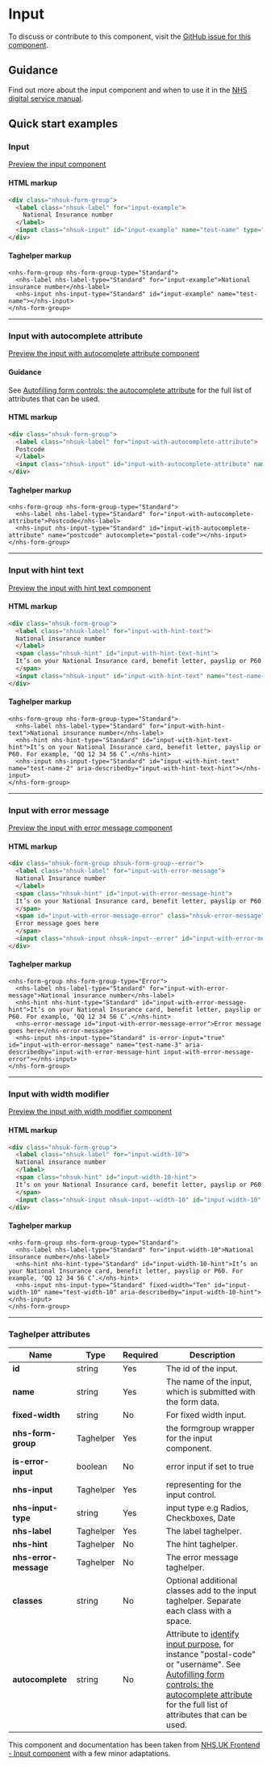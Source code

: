 ﻿# Input

To discuss or contribute to this component, visit the [GitHub issue for this component]().

## Guidance

Find out more about the input component and when to use it in the [NHS digital service manual](https://beta.nhs.uk/service-manual/styles-components-patterns/text-input).

## Quick start examples

### Input

[Preview the input component](https://dotnetcorefelpoc.azurewebsites.net/components/input)

#### HTML markup

```html
<div class="nhsuk-form-group">
  <label class="nhsuk-label" for="input-example">
    National Insurance number
  </label>
  <input class="nhsuk-input" id="input-example" name="test-name" type="text">
</div>
```

#### Taghelper markup

```
<nhs-form-group nhs-form-group-type="Standard">
  <nhs-label nhs-label-type="Standard" for="input-example">National insurance number</nhs-label>
  <nhs-input nhs-input-type="Standard" id="input-example" name="test-name"></nhs-input>
</nhs-form-group>
```
---

### Input with autocomplete attribute

[Preview the input with autocomplete attribute component](https://dotnetcorefelpoc.azurewebsites.net/components/input-autocomplete)

#### Guidance

See [Autofilling form controls: the autocomplete attribute](https://html.spec.whatwg.org/multipage/form-control-infrastructure.html#autofill) for the full list of attributes that can be used.

#### HTML markup

```html
<div class="nhsuk-form-group">
  <label class="nhsuk-label" for="input-with-autocomplete-attribute">
  Postcode
  </label>
  <input class="nhsuk-input" id="input-with-autocomplete-attribute" name="postcode" type="text" autocomplete="postal-code">
</div>
```
#### Taghelper markup
```
<nhs-form-group nhs-form-group-type="Standard">
  <nhs-label nhs-label-type="Standard" for="input-with-autocomplete-attribute">Postcode</nhs-label>
  <nhs-input nhs-input-type="Standard" id="input-with-autocomplete-attribute" name="postcode" autocomplete="postal-code"></nhs-input>
</nhs-form-group>
```
---

### Input with hint text

[Preview the input with hint text component](https://dotnetcorefelpoc.azurewebsites.net/components/input-with-hint)

#### HTML markup

```html
<div class="nhsuk-form-group">
  <label class="nhsuk-label" for="input-with-hint-text">
  National insurance number
  </label>
  <span class="nhsuk-hint" id="input-with-hint-text-hint">
  It’s on your National Insurance card, benefit letter, payslip or P60. For example, ‘QQ 12 34 56 C’.
  </span>
  <input class="nhsuk-input" id="input-with-hint-text" name="test-name-2" type="text" aria-describedby="input-with-hint-text-hint">
</div>
```

#### Taghelper markup

```
<nhs-form-group nhs-form-group-type="Standard">
  <nhs-label nhs-label-type="Standard" for="input-with-hint-text">National insurance number</nhs-label>
  <nhs-hint nhs-hint-type="Standard" id="input-with-hint-text-hint">It’s on your National Insurance card, benefit letter, payslip or P60. For example, ‘QQ 12 34 56 C’.</nhs-hint>
  <nhs-input nhs-input-type="Standard" id="input-with-hint-text" name="test-name-2" aria-describedby="input-with-hint-text-hint"></nhs-input>
</nhs-form-group>
```
---

### Input with error message

[Preview the input with error message component](https://dotnetcorefelpoc.azurewebsites.net/components/input-with-error)

#### HTML markup

```html
<div class="nhsuk-form-group nhsuk-form-group--error">
  <label class="nhsuk-label" for="input-with-error-message">
  National Insurance number
  </label>
  <span class="nhsuk-hint" id="input-with-error-message-hint">
  It’s on your National Insurance card, benefit letter, payslip or P60. For example, ‘QQ 12 34 56 C’.
  </span>
  <span id="input-with-error-message-error" class="nhsuk-error-message">
  Error message goes here
  </span>
  <input class="nhsuk-input nhsuk-input--error" id="input-with-error-message" name="test-name-3" type="text" aria-describedby="input-with-error-message-hint input-with-error-message-error">
</div>
```

#### Taghelper markup

```
<nhs-form-group nhs-form-group-type="Error">
  <nhs-label nhs-label-type="Standard" for="input-with-error-message">National insurance number</nhs-label>
  <nhs-hint nhs-hint-type="Standard" id="input-with-error-message-hint">It’s on your National Insurance card, benefit letter, payslip or P60. For example, ‘QQ 12 34 56 C’.</nhs-hint>
  <nhs-error-message id="input-with-error-message-error">Error message goes here</nhs-error-message>
  <nhs-input nhs-input-type="Standard" is-error-input="true" id="input-with-error-message" name="test-name-3" aria-describedby="input-with-error-message-hint input-with-error-message-error"></nhs-input>
</nhs-form-group>
```
---

### Input with width modifier

[Preview the input with width modifier component](https://dotnetcorefelpoc.azurewebsites.net/components/input-custom-width)

#### HTML markup

```html
<div class="nhsuk-form-group">
  <label class="nhsuk-label" for="input-width-10">
  National insurance number
  </label>
  <span class="nhsuk-hint" id="input-width-10-hint">
  It’s on your National Insurance card, benefit letter, payslip or P60. For example, ‘QQ 12 34 56 C’.
  </span>
  <input class="nhsuk-input nhsuk-input--width-10" id="input-width-10" name="test-width-10" type="text" aria-describedby="input-width-10-hint">
</div>
```

#### Taghelper markup

```
<nhs-form-group nhs-form-group-type="Standard">
  <nhs-label nhs-label-type="Standard" for="input-width-10">National insurance number</nhs-label>
  <nhs-hint nhs-hint-type="Standard" id="input-width-10-hint">It’s on your National Insurance card, benefit letter, payslip or P60. For example, ‘QQ 12 34 56 C’.</nhs-hint>
  <nhs-input nhs-input-type="Standard" fixed-width="Ten" id="input-width-10" name="test-width-10" aria-describedby="input-width-10-hint"></nhs-input>
</nhs-form-group>
```

---
### Taghelper attributes

| Name                | Type     | Required  | Description             |
| --------------------|----------|-----------|-------------------------|
| **id**              | string   | Yes       | The id of the input. |
| **name**            | string   | Yes       | The name of the input, which is submitted with the form data. |
| **fixed-width**            | string   | No        | For fixed width input.|
| **nhs-form-group**           | Taghelper   | Yes        | the formgroup wrapper for the input component.|
| **is-error-input**           | boolean   | No        | error input if set to true |
| **nhs-input**           | Taghelper   | Yes        | representing for the input control.|
| **nhs-input-type**           | string   | Yes        | input type e.g Radios, Checkboxes, Date|
| **nhs-label**           | Taghelper   | Yes        | The label taghelper.|
| **nhs-hint**            | Taghelper   | No        | The hint taghelper. |
| **nhs-error-message**    | Taghelper   | No        | The error message taghelper.|
| **classes**         | string   | No        | Optional additional classes add to the input taghelper. Separate each class with a space. |
| **autocomplete**    | string   | No        | Attribute to [identify input purpose](https://www.w3.org/WAI/WCAG21/Understanding/identify-input-purpose.html), for instance "postal-code" or "username". See [Autofilling form controls: the autocomplete attribute](https://html.spec.whatwg.org/multipage/form-control-infrastructure.html#autofill) for the full list of attributes that can be used. |

This component and documentation has been taken from [NHS.UK Frontend - Input component](https://github.com/nhsuk/nhsuk-frontend/tree/master/packages/components/input) with a few minor adaptations.